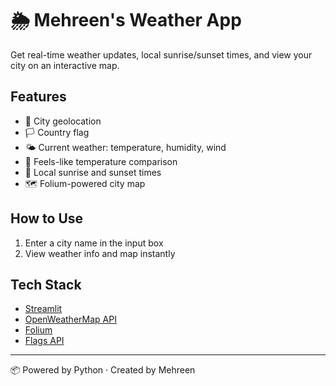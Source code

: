 # 🌦 Mehreen's Weather App

Get real-time weather updates, local sunrise/sunset times, and view your city on an interactive map.

## Features
- 📍 City geolocation
- 🏳️ Country flag
- 🌤️ Current weather: temperature, humidity, wind
- 🥵 Feels-like temperature comparison
- 🌅 Local sunrise and sunset times
- 🗺️ Folium-powered city map

## How to Use
1. Enter a city name in the input box
2. View weather info and map instantly

## Tech Stack
- [Streamlit](https://streamlit.io/)
- [OpenWeatherMap API](https://openweathermap.org/)
- [Folium](https://python-visualization.github.io/folium/)
- [Flags API](https://flagsapi.com/)

---

📦 Powered by Python · Created by Mehreen
